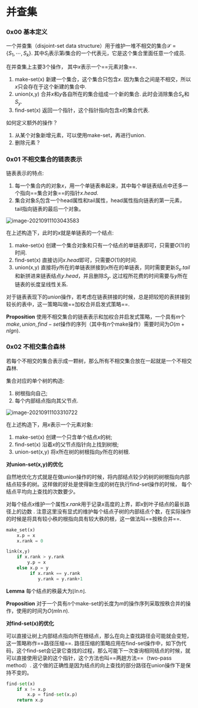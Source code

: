 # 并查集



### 0x00 基本定义



一个并查集（disjoint-set data structure）用于维护一堆不相交的集合$\mathcal{S} = \{S_1,\cdots,S_k\}$.  其中$S_i$表示第$i$集合的一个代表元，它是这个集合里面任意一个成员. 



在并查集上主要3个操作， 其中$x$表示一个==元素对象==. 

1.  make-set(x)  新建一个集合，这个集合只包含$x$.   因为集合之间是不相交，所以$x$只会存在于这个新建的集合中.
2.  union(x,y)  合并$x$和$y$各自所在的集合组成一个新的集合.  此时会消除集合$S_x$和$S_y$. 
3.  find-set(x) 返回一个指针，这个指针指向包含$x$的集合代表. 

如何定义额外的操作？

1. 从某个对象新增元素，可以使用make-set，再进行union.
2. 删除元素？



### 0x01 不相交集合的链表表示



链表表示的特点:

1. 每一个集合内的对象$x$，用一个单链表串起来，其中每个单链表结点中还多一个指向==集合对象==的指针$x.head$. 
2. 集合对象$S_i$包含一个head属性和tail属性，head属性指向链表的第一元素，tail指向链表的最后一个对象。

![image-20210911103043583](/home/maple/halfyear/images/image-20210911103043583.png)



在上述构造下，此时的$x$就是单链表的一个结点:

1. make-set(x) 创建一个集合对象和只有一个结点的单链表即可，只需要$O(1)$的时间.  
2. find-set(x)  直接访问$x.head$即可，只需要$O(1)$的时间.  
3. union(x,y)  直接将$y$所在的单链表拼接到$x$所在的单链表，同时需要更新$S_x.tail$和新拼进来链表结点$y.head$，并且删除$S_y$.  这过程所花费的时间需要与$y$所在链表的长度呈线性关系. 



对于链表表现下的$union$操作，若考虑在链表拼接的时候，总是把较短的表拼接到较长的表中，这一策略叫做==加权合并启发式策略==. 



**Proposition** 使用不相交集合的链表表示和加权合并启发式策略，一个具有$m$个$make,union,find-set$操作的序列（其中有$n$个make操作）需要时间为$O(m+nlgn)$.  



### 0x02 不相交集合森林

若每个不相交的集合表示成一颗树，那么所有不相交集合放在一起就是一个不相交森林.  

集合对应的单个树的构造:

1. 树根指向自己;
2. 每个内部结点指向其父节点. 



![image-20210911103310722](/home/maple/halfyear/images/image-20210911103310722.png)



在上述构造下，用$x$表示一个元素对象:

1. make-set(x)  创建一个只含单个结点$x$的树;
2. find-set(x)  沿着$x$的父节点指针向上找到树根;
3. union-set(x,y)  将$x$所在树的树根指向$y$所在的树根.



**对union-set(x,y)的优化**

自然地优化方式就是在做union操作的时候，将内部结点较少的树的树根指向内部结点较多的树。这样做的好处是使得新生成的树在执行find-set操作的时候， 每个结点平均向上查找的次数要少。

对每个结点$x$维护一个属性$x.rank$用于记录$x$高度的上界，即$x$到叶子结点的最长路径上的边数 .  注意这里没有显式的维护每个结点子树的内部结点个数，在实际操作的时候是将具有较小秩的根指向具有较大秩的根，这一做法叫==按秩合并==.   



```python
make_set(x)
	x.p = x
    x.rank = 0

link(x,y)
	if x.rank > y.rank
    	y.p = x
    else x.p = y
    	 if x.rank == y.rank
        	y.rank = y.rank+1
```



**Lemma** 每个结点的秩最大为$\lfloor \ln n \rfloor$.

**Proposition** 对于一个具有$n$个make-set的长度为$m$的操作序列采取按秩合并的操作，使用的时间为$O(m\ln n)$. 



**对find-set(x)的优化**

可以直接让树上内部结点指向所在根结点，那么在向上查找路径会可能就会变短，这一策略称作==路径压缩==.  路径压缩的策略应用在find-set操作中，如下伪代码，这个find-set会记录它查找的过程，那么可能下一次查询相同结点的时候，就可以直接使用记录的这个指针，这个方法也叫==两趟方法==（two-pass method）.   这个做的正确性是因为结点的向上查找的部分路径在union操作下是保持不变的。



```python
find-set(x)
	if x != x.p
		x.p = find-set(x.p)
	return x.p		
```



  

